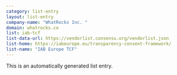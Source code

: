 ```yaml
---
category: list-entry
layout: list-entry
company-name: "WhatRocks Inc. "
domain: whatrocks.co
list: iab-tcf
list-data-url: https://vendorlist.consensu.org/vendorlist.json
list-home: https://iabeurope.eu/transparency-consent-framework/
list-name: "IAB Europe TCF"
---
```


This is an automatically generated list entry.
